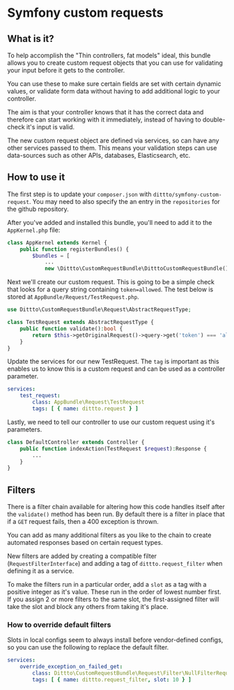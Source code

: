 # Symfony custom requests

## What is it?
 
To help accomplish the "Thin controllers, fat models" ideal, this bundle allows you to create custom request objects that you can use for validating your input before it gets to the controller.

You can use these to make sure certain fields are set with certain dynamic values, or validate form data without having to add additional logic to your controller.

The aim is that your controller knows that it has the correct data and therefore can start working with it immediately, instead of having to double-check it's input is valid.

The new custom request object are defined via services, so can have any other services passed to them. This means your validation steps can use data-sources such as other APIs, databases, Elasticsearch, etc.

## How to use it

The first step is to update your `composer.json` with `dittto/symfony-custom-request`. You may need to also specify the an entry in the `repositories` for the github repository.

After you've added and installed this bundle, you'll need to add it to the `AppKernel.php` file:

```php
class AppKernel extends Kernel {
    public function registerBundles() {
        $bundles = [
            ...
            new \Dittto\CustomRequestBundle\DitttoCustomRequestBundle(),
```

Next we'll create our custom request. This is going to be a simple check that looks for a query string containing `token=allowed`. The test below is stored at `AppBundle/Request/TestRequest.php`.

```php
use Dittto\CustomRequestBundle\Request\AbstractRequestType;

class TestRequest extends AbstractRequestType {
    public function validate():bool {
        return $this->getOriginalRequest()->query->get('token') === 'allowed';
    }
}
```

Update the services for our new TestRequest. The `tag` is important as this enables us to know this is a custom request and can be used as a controller parameter.

```yaml
services:
    test_request:
        class: AppBundle\Request\TestRequest
        tags: [ { name: dittto.request } ]
```

Lastly, we need to tell our controller to use our custom request using it's parameters.

```php
class DefaultController extends Controller {
    public function indexAction(TestRequest $request):Response {
        ...
    }
}
```

## Filters

There is a filter chain available for altering how this code handles itself after the `validate()` method has been run. By default there is a filter in place that if a `GET` request fails, then a 400 exception is thrown.

You can add as many additional filters as you like to the chain to create automated responses based on certain request types.

New filters are added by creating a compatible filter (`RequestFilterInterface`) and adding a tag of `dittto.request_filter` when defining it as a service.

To make the filters run in a particular order, add a `slot` as a tag with a positive integer as it's value. These run in the order of lowest number first. If you assign 2 or more filters to the same slot, the first-assigned filter will take the slot and block any others from taking it's place.

### How to override default filters

Slots in local configs seem to always install before vendor-defined configs, so you can use the following to replace the default filter.

```yaml
services:
    override_exception_on_failed_get:
        class: Dittto\CustomRequestBundle\Request\Filter\NullFilterRequest
        tags: [ { name: dittto.request_filter, slot: 10 } ]
```

